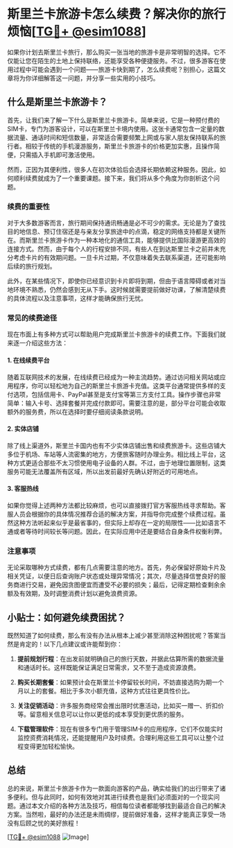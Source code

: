 # 斯里兰卡旅游卡怎么续费？解决你的旅行烦恼[[TG💪+ @esim1088](https://t.me/s/esim1088)]

如果你计划去斯里兰卡旅行，那么购买一张当地的旅游卡是非常明智的选择。它不仅能让您在陌生的土地上保持联络，还能享受各种便捷服务。不过，很多游客在使用过程中可能会遇到一个问题——旅游卡快到期了，怎么续费呢？别担心，这篇文章将为你详细解答这一问题，并分享一些实用的小技巧。

## 什么是斯里兰卡旅游卡？

首先，让我们来了解一下什么是斯里兰卡旅游卡。简单来说，它是一种预付费的SIM卡，专门为游客设计，可以在斯里兰卡境内使用。这张卡通常包含一定量的数据流量、通话时间和短信数量，非常适合需要频繁上网或与家人朋友保持联系的旅行者。相较于传统的手机漫游服务，斯里兰卡旅游卡的价格更加实惠，且操作简便，只需插入手机即可激活使用。

然而，正因为其便利性，很多人在初次体验后会选择长期依赖这种服务。因此，如何顺利续费就成为了一个重要课题。接下来，我们将从多个角度为你剖析这个问题。

### 续费的重要性

对于大多数游客而言，旅行期间保持通讯畅通是必不可少的需求。无论是为了查找目的地信息、预订住宿还是与亲友分享旅途中的点滴，稳定的网络支持都是关键所在。而斯里兰卡旅游卡作为一种本地化的通信工具，能够提供比国际漫游更高效的连接方式。然而，由于每个人的行程安排不同，有些人在到达斯里兰卡之前并未充分考虑卡片的有效期问题。一旦卡片过期，不仅意味着失去联系渠道，还可能影响后续的旅行规划。

此外，在某些情况下，即使你已经意识到卡片即将到期，但由于语言障碍或者对当地环境不熟悉，仍然会感到无从下手。这时候就需要提前做好功课，了解清楚续费的具体流程以及注意事项，这样才能确保旅行无忧。

### 常见的续费途径

现在市面上有多种方式可以帮助用户完成斯里兰卡旅游卡的续费工作。下面我们就来逐一介绍这些方法：

#### 1. 在线续费平台

随着互联网技术的发展，在线续费已经成为一种主流趋势。通过访问相关网站或应用程序，你可以轻松地为自己的斯里兰卡旅游卡充值。这类平台通常提供多样的支付选项，包括信用卡、PayPal甚至是支付宝等第三方支付工具。操作步骤也非常简单：输入卡号、选择套餐并完成付款即可。需要注意的是，部分平台可能会收取额外的服务费，所以在选择时要仔细阅读条款说明。

#### 2. 实体店铺

除了线上渠道外，斯里兰卡国内也有不少实体店铺出售和续费旅游卡。这些店铺大多位于机场、车站等人流密集的地方，方便旅客随时办理业务。相比线上平台，这种方式更适合那些不太习惯使用电子设备的人群。不过，由于地理位置限制，这类服务可能无法覆盖所有区域，所以出发前最好先确认好附近的可用地点。

#### 3. 客服热线

如果你觉得上述两种方法都比较麻烦，也可以直接拨打官方客服热线寻求帮助。客服人员会根据你的具体情况推荐合适的解决方案，并指导你完成整个续费过程。虽然这种方法听起来似乎是最省事的，但实际上却存在一定的局限性——比如语言不通或者等待时间较长等问题。因此，在实际应用中还是要结合自身条件权衡利弊。

### 注意事项

无论采取哪种方式续费，都有几点需要注意的地方。首先，务必保留好原始卡片及相关凭证，以便日后查询账户状态或处理异常情况；其次，尽量选择信誉良好的服务商进行交易，避免因贪图便宜而遭受不必要的损失；最后，记得定期检查剩余余额及有效期，及时调整消费计划以避免浪费资源。

## 小贴士：如何避免续费困扰？

既然知道了如何续费，那么有没有办法从根本上减少甚至消除这种困扰呢？答案当然是肯定的！以下几点建议或许能帮到你：

1. **提前规划行程**：在出发前就明确自己的旅行天数，并据此估算所需的数据流量和通话时长。这样既能保证满足日常需求，又不至于造成资源浪费。
   
2. **购买长期套餐**：如果预计会在斯里兰卡停留较长时间，不妨直接选购为期一个月以上的套餐。相比于多次小额充值，这种方式往往更具性价比。

3. **关注促销活动**：许多服务商经常会推出限时优惠活动，比如买一赠一、折扣价等。留意相关信息可以让你以更低的成本享受到更优质的服务。

4. **下载管理软件**：现在有很多专门用于管理SIM卡的应用程序，它们不仅能实时监控资费消耗情况，还能提醒用户及时续费。合理利用这些工具可以让整个过程变得更加轻松愉快。

## 总结

总的来说，斯里兰卡旅游卡作为一款面向游客的产品，确实给我们的出行带来了诸多便利。但与此同时，如何有效地对其进行续费也是我们必须面对的一个现实问题。通过本文介绍的各种方法及技巧，相信每位读者都能够找到最适合自己的解决方案。当然啦，最好的办法还是未雨绸缪，提前做好准备，这样才能真正享受一场没有后顾之忧的美好旅程！

[[TG💪+ @esim1088](https://t.me/s/esim1088) ![Image](https://i.postimg.cc/4NQfJmqS/Snipaste-2025-05-13-00-14-12.png)]